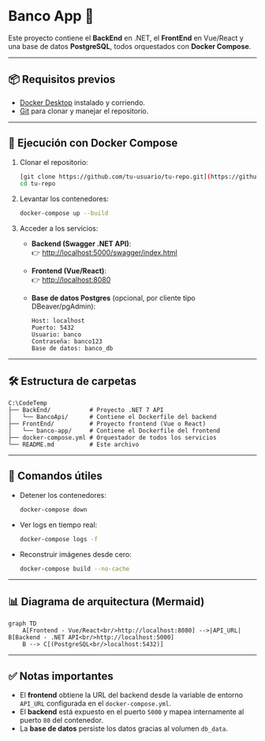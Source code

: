# Banco App 🏦

Este proyecto contiene el **BackEnd** en .NET, el **FrontEnd** en Vue/React y una base de datos **PostgreSQL**, todos orquestados con **Docker Compose**.

---

## 📦 Requisitos previos
- [Docker Desktop](https://www.docker.com/products/docker-desktop/) instalado y corriendo.
- [Git](https://git-scm.com/) para clonar y manejar el repositorio.

---

## 🚀 Ejecución con Docker Compose

1. Clonar el repositorio:
   ```bash
   [git clone https://github.com/tu-usuario/tu-repo.git](https://github.com/AdrianAtenciaCaly/Bank.git)
   cd tu-repo
   ```

2. Levantar los contenedores:
   ```bash
   docker-compose up --build
   ```

3. Acceder a los servicios:

   - **Backend (Swagger .NET API)**:  
     👉 [http://localhost:5000/swagger/index.html](http://localhost:5000/swagger/index.html)

   - **Frontend (Vue/React)**:  
     👉 [http://localhost:8080](http://localhost:8080)

   - **Base de datos Postgres** (opcional, por cliente tipo DBeaver/pgAdmin):  
     ```
     Host: localhost
     Puerto: 5432
     Usuario: banco
     Contraseña: banco123
     Base de datos: banco_db
     ```

---

## 🛠️ Estructura de carpetas

```
C:\CodeTemp
├── BackEnd/           # Proyecto .NET 7 API
│   └── BancoApi/      # Contiene el Dockerfile del backend
├── FrontEnd/          # Proyecto frontend (Vue o React)
│   └── banco-app/     # Contiene el Dockerfile del frontend
├── docker-compose.yml # Orquestador de todos los servicios
└── README.md          # Este archivo
```

---

## 🔄 Comandos útiles

- Detener los contenedores:
  ```bash
  docker-compose down
  ```

- Ver logs en tiempo real:
  ```bash
  docker-compose logs -f
  ```

- Reconstruir imágenes desde cero:
  ```bash
  docker-compose build --no-cache
  ```

---

## 📊 Diagrama de arquitectura (Mermaid)

```mermaid
graph TD
    A[Frontend - Vue/React<br/>http://localhost:8080] -->|API_URL| B[Backend - .NET API<br/>http://localhost:5000]
    B --> C[(PostgreSQL<br/>localhost:5432)]
```

---

## ✅ Notas importantes

- El **frontend** obtiene la URL del backend desde la variable de entorno `API_URL` configurada en el `docker-compose.yml`.
- El **backend** está expuesto en el puerto `5000` y mapea internamente al puerto `80` del contenedor.
- La **base de datos** persiste los datos gracias al volumen `db_data`.

